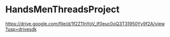 # HandsMenThreadsProject
https://drive.google.com/file/d/1f2Z11nYoV_If0euc0oQ3T31950Yy9f2A/view?usp=drivesdk
